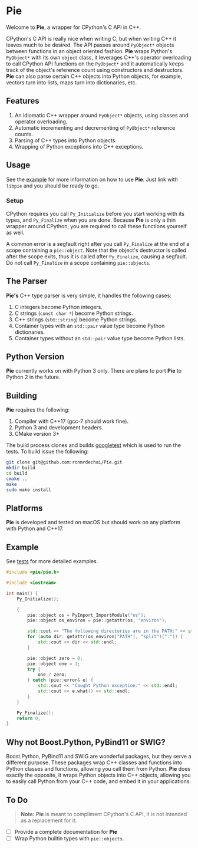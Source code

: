 # Pie #

Welcome to **Pie**, a wrapper for CPython's C API in C++.

CPython's C API is really nice when writing C, but when writing C++ it leaves
much to be desired. The API passes around `PyObject*` objects between functions
in an object oriented fashion. **Pie** wraps Python's `PyObject*` with its own
`object` class, it leverages C++'s operator overloading to call CPython API
functions on the `PyObject*` and it automatically keeps track of the object's
reference count using constructors and destructors. **Pie** can also parse
certain C++ objects into Python objects, for example, vectors turn into lists,
maps turn into dictionaries, etc.

## Features ##

1. An idiomatic C++ wrapper around `PyObject*` objects, using classes and
   operator overloading.
1. Automatic incrementing and decrementing of `PyObject*` reference counts.
1. Parsing of C++ types into Python objects.
1. Wrapping of Python exceptions into C++ exceptions.

## Usage ##

See the [example](https://github.com/ronmrdechai/Pie#example) for more
information on how to use **Pie**. Just link with `libpie` and you should be
ready to go.

### Setup ###

CPython requires you call `Py_Initialize` before you start working with its
types, and `Py_Finalize` when you are done. Because **Pie** is only a thin
wrapper around CPython, you are required to call these functions yourself
as well.

A common error is a segfault right after you call `Py_Finalize` at the end of a
scope containing a `pie::object`. Note that the object's destructor is called
after the scope exits, thus it is called after `Py_Finalize`, causing a
segfault. Do not call `Py_Finalize` in a scope containing `pie::objects`.

## The Parser ##

**Pie's** C++ type parser is very simple, it handles the following cases:

1. C integers become Python integers.
1. C strings (`const char *`) become Python strings.
1. C++ strings (`std::string`) become Python strings.
1. Container types with an `std::pair` value type become Python dictionaries.
1. Container types without an `std::pair` value type become Python lists.

## Python Version ##

**Pie** currently works on with Python 3 only. There are plans to port **Pie**
to Python 2 in the future.

## Building ##

**Pie** requires the following:

1. Compiler with C++17 (gcc-7 should work fine).
1. Python 3 and development headers.
1. CMake version 3+

The build process clones and builds 
[googletest](https://github.com/google/googletest) which is used to run the
tests. To build issue the following:

```bash
git clone git@github.com:ronmrdechai/Pie.git
mkdir build
cd build
cmake ..
make
sudo make install
```

## Platforms ##

**Pie** is developed and tested on macOS but should work on any platform with
Python and C++17.

## Example ##

See [tests](test/test_object.cc) for more detailed examples.

```c++
#include <pie/pie.h>                   

#include <iostream>                    

int main() {                           
    Py_Initialize();                   

    {                                  
        pie::object os = PyImport_ImportModule("os");                          
        pie::object os_environ = pie::getattr(os, "environ");                  

        std::cout << "The following directories are in the PATH:" << std::endl;                                                                                
        for (auto dir: getattr(os_environ["PATH"], "split")(":")) {            
            std::cout << dir << std::endl;                                     
        }                              

        pie::object zero = 0;          
        pie::object one = 1;           
        try {                          
            one / zero;                
        } catch (pie::error& e) {      
            std::cout << "Caught Python exception:" << std::endl;              
            std::cout << e.what() << std::endl;                                
        }                              
    }                                  

    Py_Finalize();                     
    return 0;                          
}
```

## Why not Boost.Python, PyBind11 or SWIG? ##

Boost.Python, PyBind11 and SWIG are wonderful packages, but they serve a
different purpose. These packages wrap C++ classes and functions into Python
classes and functions, allowing you call them from Python. **Pie** does exactly
the opposite, it wraps Python objects into C++ objects, allowing you to easily
call Python from your C++ code, and embed it in your applications.

## To Do ##

> **Note:** **Pie** is meant to compliment CPython's C API, it is not intended
> as a replacement for it.

- [ ] Provide a complete documentation for **Pie**
- [ ] Wrap Python builtin types with `pie::objects`.
